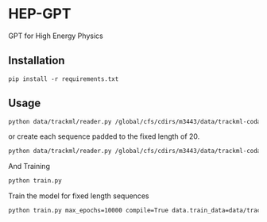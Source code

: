 # HEP-GPT
GPT for High Energy Physics

## Installation

```
pip install -r requirements.txt
```

## Usage

```bash
python data/trackml/reader.py /global/cfs/cdirs/m3443/data/trackml-codalab/train_all data/trackml/ -w 10
```
or create each sequence padded to the fixed length of 20.

```bash
python data/trackml/reader.py /global/cfs/cdirs/m3443/data/trackml-codalab/train_all data/trackml_fixed_length/ -w 10 --num-train 1000 --num-val 100 --padding --prefix v2
```

And Training

```bash
python train.py
```

Train the model for fixed length sequences
```bash
python train.py max_epochs=10000 compile=True data.train_data=data/trackml_fixed_length/v1_evt10_train.bin data.val_data=data/trackml_fixed_length/v1_evt10_val.bin training.batch_size=1024 model.n_embd=1024
```
